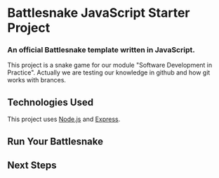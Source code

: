 # Battlesnake JavaScript Starter Project

### An official Battlesnake template written in JavaScript.

This project is a snake game for our module "Software Development in Practice". Actually we are testing our knowledge in github and how git works with brances.

## Technologies Used

This project uses [Node.js](https://nodejs.org/en/) and [Express](https://expressjs.com/).

## Run Your Battlesnake

## Next Steps
